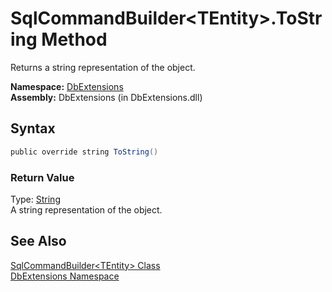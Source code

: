 SqlCommandBuilder&lt;TEntity>.ToString Method
=============================================
Returns a string representation of the object.

**Namespace:** [DbExtensions][1]  
**Assembly:** DbExtensions (in DbExtensions.dll)

Syntax
------

```csharp
public override string ToString()
```

### Return Value
Type: [String][2]  
A string representation of the object.

See Also
--------
[SqlCommandBuilder&lt;TEntity> Class][3]  
[DbExtensions Namespace][1]  

[1]: ../README.md
[2]: http://msdn.microsoft.com/en-us/library/s1wwdcbf
[3]: README.md